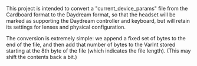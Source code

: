 This project is intended to convert a "current_device_params" file
from the Cardboard format to the Daydream format, so that the headset
will be marked as supporting the Daydream controller and keyboard,
but will retain its settings for lenses and physical configuration.

The conversion is extremely simple: we append a fixed set of bytes to
the end of the file, and then add that number of bytes to the VarInt 
stored starting at the 8th byte of the file (which indicates the file length).
(This may shift the contents back a bit.)


